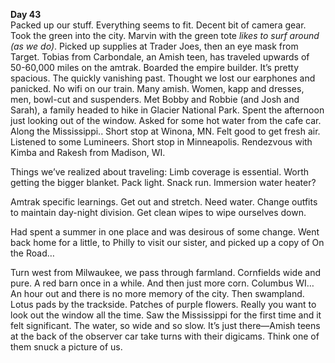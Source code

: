 **Day 43**  
Packed up our stuff. Everything seems to fit. Decent bit of camera gear. Took the green into the city. Marvin with the green tote *likes to surf around (as we do)*. Picked up supplies at Trader Joes, then an eye mask from Target. Tobias from Carbondale, an Amish teen, has traveled upwards of 50-60,000 miles on the amtrak. Boarded the empire builder. It’s pretty spacious. The quickly vanishing past. Thought we lost our earphones and panicked. No wifi on our train. Many amish. Women, kapp and dresses, men, bowl-cut and suspenders. Met Bobby and Robbie (and Josh and Sarah), a family headed to hike in Glacier National Park. Spent the afternoon just looking out of the window. Asked for some hot water from the cafe car. Along the Mississippi.. Short stop at Winona, MN. Felt good to get fresh air. Listened to some Lumineers. Short stop in Minneapolis. Rendezvous with Kimba and Rakesh from Madison, WI.

Things we’ve realized about traveling: Limb coverage is essential. Worth getting the bigger blanket. Pack light. Snack run. Immersion water heater? 

Amtrak specific learnings. Get out and stretch. Need water. Change outfits to maintain day-night division. Get clean wipes to wipe ourselves down.

Had spent a summer in one place and was desirous of some change. Went back home for a little, to Philly to visit our sister, and picked up a copy of On the Road…

Turn west from Milwaukee, we pass through farmland. Cornfields wide and pure. A red barn once in a while. And then just more corn. Columbus WI… An hour out and there is no more memory of the city. Then swampland. Lotus pads by the trackside. Patches of purple flowers. Really you want to look out the window all the time. Saw the Mississippi for the first time and it felt significant. The water, so wide and so slow. It’s just there—Amish teens at the back of the observer car take turns with their digicams. Think one of them snuck a picture of us.